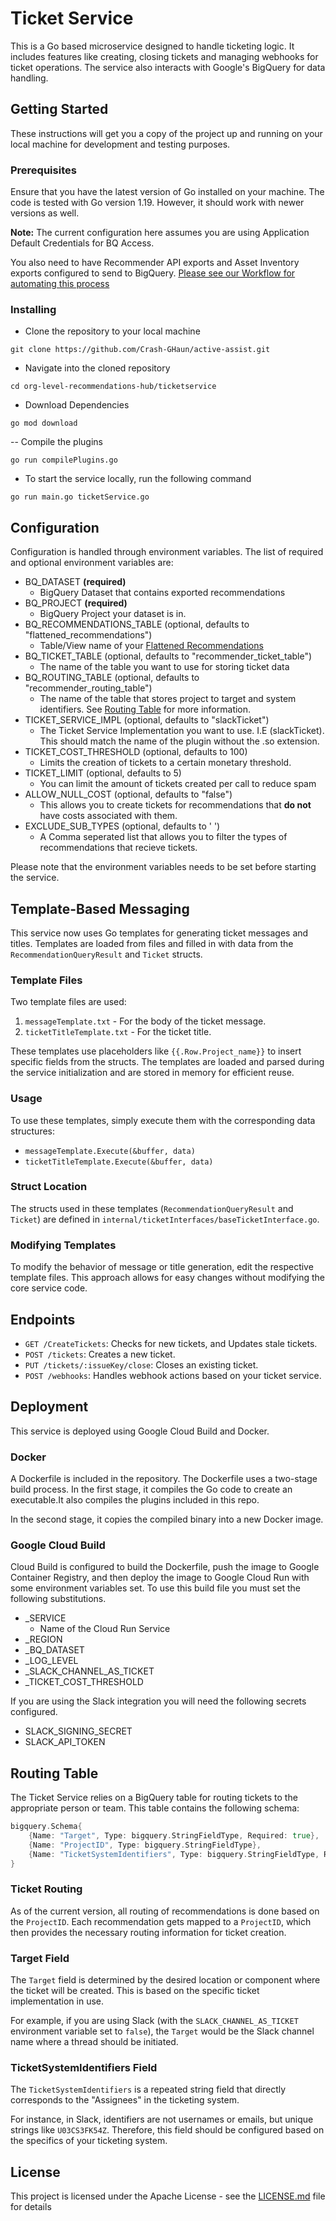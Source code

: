 # Ticket Service

This is a Go based microservice designed to handle ticketing logic. It includes features like creating, closing tickets and managing webhooks for ticket operations. The service also interacts with Google's BigQuery for data handling. 

## Getting Started

These instructions will get you a copy of the project up and running on your local machine for development and testing purposes.

### Prerequisites

Ensure that you have the latest version of Go installed on your machine. The code is tested with Go version 1.19. However, it should work with newer versions as well.

**Note:**  The current configuration here assumes you are using Application Default Credentials for BQ Access.

You also need to have Recommender API exports and Asset Inventory exports configured to send to BigQuery. [Please see our Workflow for automating this process](org-level-recommendations-hub/workflows)

### Installing

- Clone the repository to your local machine
```
git clone https://github.com/Crash-GHaun/active-assist.git
```

- Navigate into the cloned repository
```
cd org-level-recommendations-hub/ticketservice
```

- Download Dependencies
```
go mod download
```

-- Compile the plugins
```
go run compilePlugins.go
```

- To start the service locally, run the following command
```
go run main.go ticketService.go
```

## Configuration

Configuration is handled through environment variables. The list of required and optional environment variables are:

- BQ_DATASET **(required)**
  - BigQuery Dataset that contains exported recommendations
- BQ_PROJECT **(required)**
  - BigQuery Project your dataset is in.
- BQ_RECOMMENDATIONS_TABLE (optional, defaults to "flattened_recommendations")
  - Table/View name of your [Flattened Recommendations](org-level-recommendations-hub/flatten-table-bigquery.sql)
- BQ_TICKET_TABLE (optional, defaults to "recommender_ticket_table")
  - The name of the table you want to use for storing ticket data
- BQ_ROUTING_TABLE (optional, defaults to "recommender_routing_table")
  - The name of the table that stores project to target and system identifiers. See [Routing Table](#routing-table) for more information.
- TICKET_SERVICE_IMPL (optional, defaults to "slackTicket")
  - The Ticket Service Implementation you want to use. I.E (slackTicket). This should match the name of the plugin without the .so extension.
- TICKET_COST_THRESHOLD (optional, defaults to 100)
  - Limits the creation of tickets to a certain monetary threshold. 
- TICKET_LIMIT (optional, defaults to 5)
  - You can limit the amount of tickets created per call to reduce spam
- ALLOW_NULL_COST (optional, defaults to "false")
  - This allows you to create tickets for recommendations that **do not** have costs associated with them.
- EXCLUDE_SUB_TYPES (optional, defaults to ' ')
  - A Comma seperated list that allows you to filter the types of recommendations that recieve tickets.

Please note that the environment variables needs to be set before starting the service.

## Template-Based Messaging

This service now uses Go templates for generating ticket messages and titles. Templates are loaded from files and filled in with data from the `RecommendationQueryResult` and `Ticket` structs.

### Template Files

Two template files are used:

1. `messageTemplate.txt` - For the body of the ticket message.
2. `ticketTitleTemplate.txt` - For the ticket title.

These templates use placeholders like `{{.Row.Project_name}}` to insert specific fields from the structs. The templates are loaded and parsed during the service initialization and are stored in memory for efficient reuse.

### Usage

To use these templates, simply execute them with the corresponding data structures:

- `messageTemplate.Execute(&buffer, data)`
- `ticketTitleTemplate.Execute(&buffer, data)`

### Struct Location

The structs used in these templates (`RecommendationQueryResult` and `Ticket`) are defined in `internal/ticketInterfaces/baseTicketInterface.go`.

### Modifying Templates

To modify the behavior of message or title generation, edit the respective template files. This approach allows for easy changes without modifying the core service code.

## Endpoints

- `GET /CreateTickets`: Checks for new tickets, and Updates stale tickets.
- `POST /tickets`: Creates a new ticket.
- `PUT /tickets/:issueKey/close`: Closes an existing ticket.
- `POST /webhooks`: Handles webhook actions based on your ticket service.

## Deployment

This service is deployed using Google Cloud Build and Docker. 

### Docker

A Dockerfile is included in the repository. The Dockerfile uses a two-stage build process. In the first stage, it compiles the Go code to create an executable.It also compiles the plugins included in this repo.

In the second stage, it copies the compiled binary into a new Docker image.


### Google Cloud Build

Cloud Build is configured to build the Dockerfile, push the image to Google Container Registry, and then deploy the image to Google Cloud Run with some environment variables set. To use this build file you must set the following substitutions.

- _SERVICE
  - Name of the Cloud Run Service
- _REGION
- _BQ_DATASET
- _LOG_LEVEL
- _SLACK_CHANNEL_AS_TICKET
- _TICKET_COST_THRESHOLD

If you are using the Slack integration you will need the following secrets configured.

- SLACK_SIGNING_SECRET
- SLACK_API_TOKEN

## Routing Table

The Ticket Service relies on a BigQuery table for routing tickets to the appropriate person or team. This table contains the following schema:

```go
bigquery.Schema{
    {Name: "Target", Type: bigquery.StringFieldType, Required: true},
    {Name: "ProjectID", Type: bigquery.StringFieldType},
    {Name: "TicketSystemIdentifiers", Type: bigquery.StringFieldType, Repeated: true},
}
```

### Ticket Routing

As of the current version, all routing of recommendations is done based on the `ProjectID`. Each recommendation gets mapped to a `ProjectID`, which then provides the necessary routing information for ticket creation.

### Target Field

The `Target` field is determined by the desired location or component where the ticket will be created. This is based on the specific ticket implementation in use.

For example, if you are using Slack (with the `SLACK_CHANNEL_AS_TICKET` environment variable set to `false`), the `Target` would be the Slack channel name where a thread should be initiated.

### TicketSystemIdentifiers Field

The `TicketSystemIdentifiers` is a repeated string field that directly corresponds to the "Assignees" in the ticketing system. 

For instance, in Slack, identifiers are not usernames or emails, but unique strings like `U03CS3FK54Z`. Therefore, this field should be configured based on the specifics of your ticketing system.

## License

This project is licensed under the Apache License - see the [LICENSE.md](LICENSE.md) file for details
